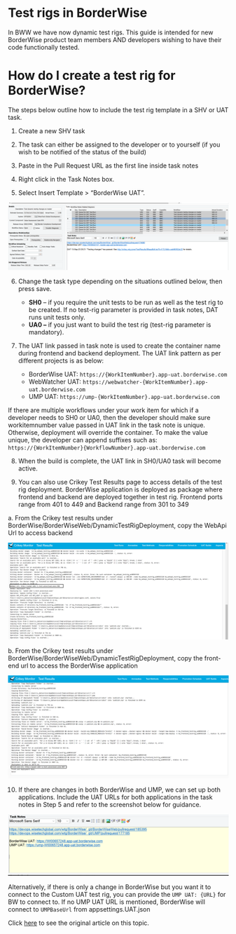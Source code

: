 # Test rigs in BorderWise

In BWW we have now dynamic test rigs. This guide is intended for new BorderWise product team members AND developers wishing to have their code functionally tested.

# How do I create a test rig for BorderWise?

The steps below outline how to include the test rig template in a SHV or UAT task.

1. Create a new SHV task

1. The task can either be assigned to the developer or to yourself (if you wish to be notified of the status of the build)

1. Paste in the Pull Request URL as the first line inside task notes

1. Right click in the Task Notes box.

1. Select Insert Template > “BorderWise UAT”. 

![1.png](/.attachments/1-f67f1ccc-152c-4639-a899-64d06fedc78f.png)

6. Change the task type depending on the situations outlined below, then press save.
    - **SH0** – if you require the unit tests to be run as well as the test rig to be created. If no test-rig parameter is provided in task notes, DAT runs unit tests only.
    - **UA0 –** if you just want to build the test rig (test-rig parameter is mandatory).

7. The UAT link passed in task note is used to create the container name during frontend and backend deployment. The UAT link pattern as per different projects is as below:
    - BorderWise UAT: `https://{WorkItemNumber}.app-uat.borderwise.com`
    - WebWatcher UAT: `https://webwatcher-{WorkItemNumber}.app-uat.borderwise.com`
    - UMP UAT: `https://ump-{WorkItemNumber}.app-uat.borderwise.com`

If there are multiple workflows under your work item for which if a developer needs to SH0 or UA0, then the developer should make sure workitemnumber value passed in UAT link in the task note is unique. Otherwise, deployment will override the container. To make the value unique, the developer can append suffixes such as: `https://{WorkItemNumber}{WorkflowNumber}.app-uat.borderwise.com`

8. When the build is complete, the UAT link in SH0/UA0 task will become active.

9. You can also use Crikey Test Results page to access details of the test rig deployment. BorderWise application is deployed as package where frontend and backend are deployed together in test rig. Frontend ports range from 401 to 449 and Backend range from 301 to 349

a. From the Crikey test results under BorderWise/BorderWiseWeb/DynamicTestRigDeployment, copy the WebApi Url to access backend

![2.png](/.attachments/2-ffb3b76a-3c2b-4f25-bbdc-2d001150e641.png)

b. From the Crikey test results under BorderWise/BorderWiseWeb/DynamicTestRigDeployment, copy the front-end url to access the BorderWise application

![3.png](/.attachments/3-71362ebd-52f0-455b-8d2e-59c985e513cc.png)

10. If there are changes in both BorderWise and UMP, we can set up both applications. Include the UAT URLs for both applications in the task notes in Step 5 and refer to the screenshot below for guidance.

![4.png](/.attachments/4-5f227b81-c992-4c6a-99a4-985301941a52.png)

Alternatively, if there is only a change in BorderWise but you want it to connect to the Custom UAT test rig, you can provide the `UMP UAT: {URL}` for BW to connect to. If no UMP UAT URL is mentioned, BorderWise will connect to `UMPBaseUrl` from appsettings.UAT.json

Click [here](https://wisetechglobal.sharepoint.com/sites/StackOverflow/Articles/Forms/AllItems.aspx?id=%2Fsites%2FStackOverflow%2FArticles%2F11988%2Emd&parent=%2Fsites%2FStackOverflow%2FArticles) to see the original article on this topic.